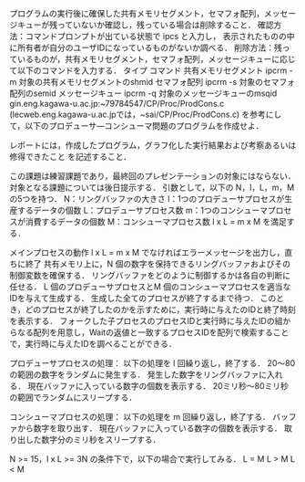 プログラムの実行後に確保した共有メモリセグメント，セマフォ配列，メッセージキューが残っていないか確認し，残っている場合は削除すること．
確認方法：コマンドプロンプトが出ている状態で ipcs と入力し， 表示されたものの中に所有者が自分のユーザIDになっているものがないか調べる．
削除方法：残っているものが，共有メモリセグメント，セマフォ配列，メッセージキューに応じて以下のコマンドを入力する．
タイプ	コマンド
共有メモリセグメント	ipcrm -m 対象の共有メモリセグメントのshmid
セマフォ配列	ipcrm -s 対象のセマフォ配列のsemid
メッセージキュー	ipcrm -q 対象のメッセージキューのmsqid
gin.eng.kagawa-u.ac.jp:~79784547/CP/Proc/ProdCons.c (lecweb.eng.kagawa-u.ac.jpでは，~sai/CP/Proc/ProdCons.c) を参考にして，以下のプロデューサ―コンシューマ問題のプログラムを作成せよ．

レポートには，作成したプログラム，グラフ化した実行結果および考察あるいは修得できたこと を記述すること．

この課題は練習課題であり，最終回のプレゼンテーションの対象にはならない．対象となる課題については後日提示する．
引数として，以下の N，l，L，m，M の5つを持つ．
N：リングバッファの大きさ
l：1つのプロデューサプロセスが生産するデータの個数
L：プロデューサプロセス数
m：1つのコンシューマプロセスが消費するデータの個数
M：コンシューマプロセス数
l x L = m x M を満足する．

メインプロセスの動作
l x L = m x M でなければエラーメッセージを出力し，直ちに終了
共有メモリ上に，N 個の数字を保持できるリングバッファおよびその制御変数を確保する．
リングバッファをどのように制御するかは各自の判断に任せる．
L 個のプロデューサプロセスとM 個のコンシューマプロセスを適当なIDを与えて生成する．
生成した全てのプロセスが終了するまで待つ．
このとき，どのプロセスが終了したのかを示すために，実行時に与えたのIDと終了時刻を表示する．
フォークした子プロセスのプロセスIDと実行時に与えたIDの組からなる配列を用意し，Waitの返値と一致するプロセスIDを配列で検索することで，実行時に与えたIDを調べることができる．

プロデューサプロセスの処理：
以下の処理を l 回繰り返し，終了する．
20〜80の範囲の数字をランダムに発生する．
発生した数字をリングバッファに入れる．
現在バッファに入っている数字の個数を表示する．
20ミリ秒〜80ミリ秒の範囲でランダムにスリープする．

コンシューマプロセスの処理：
以下の処理を m 回繰り返し，終了する．
バッファから数字を取り出す．
現在バッファに入っている数字の個数を表示する．
取り出した数字分のミリ秒をスリープする．


N >= 15，l x L >= 3N の条件下で，以下の場合で実行してみる．
L = M
L > M
L < M
